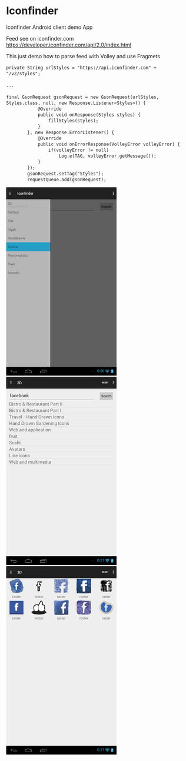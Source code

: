 # Iconfinder

Iconfinder Android client demo App

Feed see on iconfinder.com https://developer.iconfinder.com/api/2.0/index.html

This just demo how to parse feed with Volley and use Fragmets

```
private String urlStyles = "https://api.iconfinder.com" + "/v2/styles";

...

final GsonRequest gsonRequest = new GsonRequest(urlStyles, Styles.class, null, new Response.Listener<Styles>() {
            @Override
            public void onResponse(Styles styles) {
                fillStyles(styles);
            }
        }, new Response.ErrorListener() {
            @Override
            public void onErrorResponse(VolleyError volleyError) {
                if(volleyError != null)
                    Log.e(TAG, volleyError.getMessage());
            }
        });
        gsonRequest.setTag("Styles");
        requestQueue.add(gsonRequest);

```


![](https://github.com/app-z/Iconfinder/blob/master/screen1.png)
![](https://github.com/app-z/Iconfinder/blob/master/screen2.png)
![](https://github.com/app-z/Iconfinder/blob/master/screen3.png)

